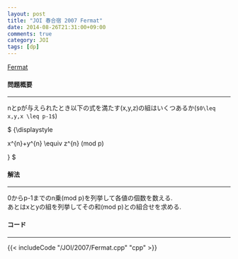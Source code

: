 ```yaml
---
layout: post
title: "JOI 春合宿 2007 Fermat"
date: 2014-08-26T21:31:00+09:00
comments: true
category: JOI
tags: [dp]
---
```


[Fermat](http://joisc2007.contest.atcoder.jp/tasks/joisc2007_fermat)

#### 問題概要

****

nとpが与えられたとき以下の式を満たす(x,y,z)の組はいくつあるか(`$0\leq x,y,x \leq p-1$`)

<div> $ {\displaystyle

x^{n}+y^{n} \equiv z^{n} (mod p)

} $</div>

#### 解法

****

0からp-1までのn乗(mod p)を列挙して各値の個数を数える.  
あとはxとyの組を列挙してその和(mod p)との組合せを求める.

#### コード

****

{{< includeCode "/JOI/2007/Fermat.cpp" "cpp" >}}
